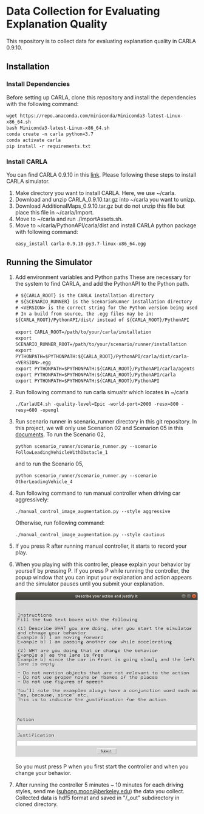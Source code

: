 # Data Collection for Evaluating Explanation Quality
This repository is to collect data for evaluating explanation quality in CARLA 0.9.10. 
## Installation
### Install Dependencies
Before setting up CARLA, clone this repository and install the dependencies with the following command:
```
wget https://repo.anaconda.com/miniconda/Miniconda3-latest-Linux-x86_64.sh
bash Miniconda3-latest-Linux-x86_64.sh
conda create -n carla python=3.7
conda activate carla
pip install -r requirements.txt
```
### Install CARLA
You can find CARLA 0.9.10 in this [link](https://github.com/carla-simulator/carla/releases/tag/0.9.10). Please following these steps to install CARLA simulator.
1. Make directory you want to install CARLA. Here, we use ~/carla.
2. Download and unzip CARLA_0.9.10.tar.gz into ~/carla you want to unizp.
3. Download AdditionalMaps_0.9.10.tar.gz but do not unzip this file but place this file in ~/carla/Import.
4. Move to ~/carla and run ./ImportAssets.sh. 
5. Move to ~/carla/PythonAPI/carla/dist and install CARLA python package with following command:
    ```
    easy_install carla-0.9.10-py3.7-linux-x86_64.egg
    ```
## Running the Simulator
1. Add environment variables and Python paths These are necessary for the system to find CARLA, and add the PythonAPI to the Python path.
    ```
    # ${CARLA_ROOT} is the CARLA installation directory
    # ${SCENARIO_RUNNER} is the ScenarioRunner installation directory
    # <VERSION> is the correct string for the Python version being used
    # In a build from source, the .egg files may be in: ${CARLA_ROOT}/PythonAPI/dist/ instead of ${CARLA_ROOT}/PythonAPI
    
    export CARLA_ROOT=/path/to/your/carla/installation
    export SCENARIO_RUNNER_ROOT=/path/to/your/scenario/runner/installation
    export PYTHONPATH=$PYTHONPATH:${CARLA_ROOT}/PythonAPI/carla/dist/carla-<VERSION>.egg
    export PYTHONPATH=$PYTHONPATH:${CARLA_ROOT}/PythonAPI/carla/agents
    export PYTHONPATH=$PYTHONPATH:${CARLA_ROOT}/PythonAPI/carla
    export PYTHONPATH=$PYTHONPATH:${CARLA_ROOT}/PythonAPI
    ```
1. Run following command to run carla simualtr which locates in ~/carla
    ```
    ./CarlaUE4.sh -quality-level=Epic -world-port=2000 -resx=800 -resy=600 -opengl
    ```
2. Run scenario runner in scenario_runner directory in this git repository. In this project, we will only use Scenarion 02 and Scenarion 05 in this [documents](https://github.com/SuhongMoon/scenario_runner/blob/8ae1fb905c296456e949de42c6978b5014f18538/Docs/list_of_scenarios.md). To run the Scenario 02, 
    ```
    python scenario_runner/scenario_runner.py --scenario FollowLeadingVehicleWithObstacle_1
    ```
    and to run the Scenario 05,
    ```
    python scenario_runner/scenario_runner.py --scenario OtherLeadingVehicle_4
    ```
3. Run following command to run manual controller when driving car aggressively:
    ```
    ./manual_control_image_augmentation.py --style aggressive 
    ```
    Otherwise, run following command:
    ```
    ./manual_control_image_augmentation.py --style cautious
    ```
    
4. If you press R after running manual controller, it starts to record your play. 
5. When you playing with this controller, please explain your behavior by yourself by pressing P. If you press P while running the controller, the popup window that you can input your explanation and action appears and the simulator pauses until you submit your explanation.

    ![Screenshot](./assets/annotation_screenshot.png)

    So you must press P when you first start the controller and when you change your behavior.

6. After running the controller 5 minutes ~ 10 minutes for each driving styles, send me (suhong.moon@berkeley.edu) the data you collect. Collected data is hdf5 format and saved in "/_out" subdirectory in cloned directory.
